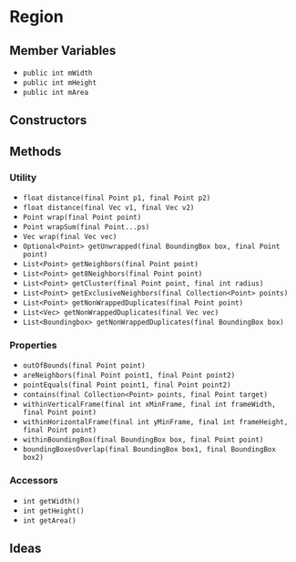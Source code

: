 
# Region

## Member Variables

* `public int mWidth`
* `public int mHeight`
* `public int mArea`

## Constructors

## Methods

### Utility

* `float distance(final Point p1, final Point p2)`
* `float distance(final Vec v1, final Vec v2)`
* `Point wrap(final Point point)`
* `Point wrapSum(final Point...ps)`
* `Vec wrap(final Vec vec)`
* `Optional<Point> getUnwrapped(final BoundingBox box, final Point point)`
* `List<Point> getNeighbors(final Point point)`
* `List<Point> get8Neighbors(final Point point)`
* `List<Point> getCluster(final Point point, final int radius)`
* `List<Point> getExclusiveNeighbors(final Collection<Point> points)`
* `List<Point> getNonWrappedDuplicates(final Point point)`
* `List<Vec> getNonWrappedDuplicates(final Vec vec)`
* `List<Boundingbox> getNonWrappedDuplicates(final BoundingBox box)`

### Properties

* `outOfBounds(final Point point)`
* `areNeighbors(final Point point1, final Point point2)`
* `pointEquals(final Point point1, final Point point2)`
* `contains(final Collection<Point> points, final Point target)`
* `withinVerticalFrame(final int xMinFrame, final int frameWidth, final Point point)`
* `withinHorizontalFrame(final int yMinFrame, final int frameHeight, final Point point)`
* `withinBoundingBox(final BoundingBox box, final Point point)`
* `boundingBoxesOverlap(final BoundingBox box1, final BoundingBox box2)`

### Accessors

* `int getWidth()`
* `int getHeight()`
* `int getArea()`

## Ideas